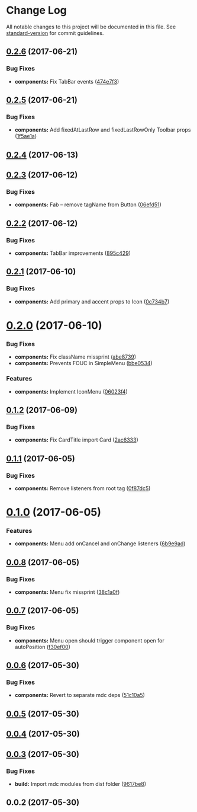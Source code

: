 # Change Log

All notable changes to this project will be documented in this file. See [standard-version](https://github.com/conventional-changelog/standard-version) for commit guidelines.

<a name="0.2.6"></a>
## [0.2.6](https://github.com/dimik/react-material-web-components/compare/v0.2.5...v0.2.6) (2017-06-21)


### Bug Fixes

* **components:** Fix TabBar events ([474e7f3](https://github.com/dimik/react-material-web-components/commit/474e7f3))



<a name="0.2.5"></a>
## [0.2.5](https://github.com/dimik/react-material-web-components/compare/v0.2.4...v0.2.5) (2017-06-21)


### Bug Fixes

* **components:** Add fixedAtLastRow and fixedLastRowOnly Toolbar props ([1f5ae1a](https://github.com/dimik/react-material-web-components/commit/1f5ae1a))



<a name="0.2.4"></a>
## [0.2.4](https://github.com/dimik/react-material-web-components/compare/v0.2.3...v0.2.4) (2017-06-13)



<a name="0.2.3"></a>
## [0.2.3](https://github.com/dimik/react-material-web-components/compare/v0.2.2...v0.2.3) (2017-06-12)


### Bug Fixes

* **components:** Fab – remove tagName from Button ([06efd51](https://github.com/dimik/react-material-web-components/commit/06efd51))



<a name="0.2.2"></a>
## [0.2.2](https://github.com/dimik/react-material-web-components/compare/v0.2.1...v0.2.2) (2017-06-12)


### Bug Fixes

* **components:** TabBar improvements ([895c429](https://github.com/dimik/react-material-web-components/commit/895c429))



<a name="0.2.1"></a>
## [0.2.1](https://github.com/dimik/react-material-web-components/compare/v0.2.0...v0.2.1) (2017-06-10)


### Bug Fixes

* **components:** Add primary and accent props to Icon ([0c734b7](https://github.com/dimik/react-material-web-components/commit/0c734b7))



<a name="0.2.0"></a>
# [0.2.0](https://github.com/dimik/react-material-web-components/compare/v0.1.2...v0.2.0) (2017-06-10)


### Bug Fixes

* **components:** Fix className missprint ([abe8739](https://github.com/dimik/react-material-web-components/commit/abe8739))
* **components:** Prevents FOUC in SimpleMenu ([bbe0534](https://github.com/dimik/react-material-web-components/commit/bbe0534))


### Features

* **components:** Implement IconMenu ([06023f4](https://github.com/dimik/react-material-web-components/commit/06023f4))



<a name="0.1.2"></a>
## [0.1.2](https://github.com/dimik/react-material-web-components/compare/v0.1.1...v0.1.2) (2017-06-09)


### Bug Fixes

* **components:** Fix CardTitle import Card ([2ac6333](https://github.com/dimik/react-material-web-components/commit/2ac6333))



<a name="0.1.1"></a>
## [0.1.1](https://github.com/dimik/react-material-web-components/compare/v0.1.0...v0.1.1) (2017-06-05)


### Bug Fixes

* **components:** Remove listeners from root tag ([0f87dc5](https://github.com/dimik/react-material-web-components/commit/0f87dc5))



<a name="0.1.0"></a>
# [0.1.0](https://github.com/dimik/react-material-web-components/compare/v0.0.8...v0.1.0) (2017-06-05)


### Features

* **components:** Menu add onCancel and onChange listeners ([6b9e9ad](https://github.com/dimik/react-material-web-components/commit/6b9e9ad))



<a name="0.0.8"></a>
## [0.0.8](https://github.com/dimik/react-material-web-components/compare/v0.0.7...v0.0.8) (2017-06-05)


### Bug Fixes

* **components:** Menu fix missprint ([38c1a0f](https://github.com/dimik/react-material-web-components/commit/38c1a0f))



<a name="0.0.7"></a>
## [0.0.7](https://github.com/dimik/react-material-web-components/compare/v0.0.6...v0.0.7) (2017-06-05)


### Bug Fixes

* **components:** Menu open should trigger component open for autoPosition ([f30ef00](https://github.com/dimik/react-material-web-components/commit/f30ef00))



<a name="0.0.6"></a>
## [0.0.6](https://github.com/dimik/react-material-web-components/compare/v0.0.5...v0.0.6) (2017-05-30)


### Bug Fixes

* **components:** Revert to separate mdc deps ([51c10a5](https://github.com/dimik/react-material-web-components/commit/51c10a5))



<a name="0.0.5"></a>
## [0.0.5](https://github.com/dimik/react-material-web-components/compare/v0.0.4...v0.0.5) (2017-05-30)



<a name="0.0.4"></a>
## [0.0.4](https://gitlab.com/dmitry.poklonskiy/react-material-components/compare/v0.0.3...v0.0.4) (2017-05-30)



<a name="0.0.3"></a>
## [0.0.3](https://gitlab.com/dmitry.poklonskiy/react-material-components/compare/v0.0.2...v0.0.3) (2017-05-30)


### Bug Fixes

* **build:** Import mdc modules from dist folder ([9617be8](https://gitlab.com/dmitry.poklonskiy/react-material-components/commit/9617be8))



<a name="0.0.2"></a>
## 0.0.2 (2017-05-30)

